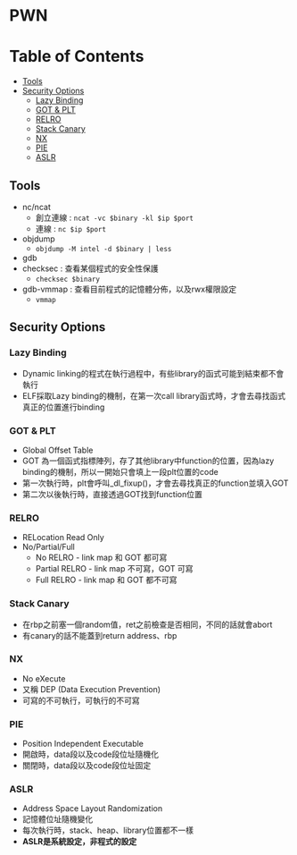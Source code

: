 # PWN

# Table of Contents
* [Tools](#Tools)
* [Security Options](#Security-Options)
  * [Lazy Binding](#Lazy-Binding)
  * [GOT & PLT](#GOT-&-PLT)
  * [RELRO](#RELRO)
  * [Stack Canary](#Stack-Canary)
  * [NX](#NX)
  * [PIE](#PIE)
  * [ASLR](#ASLR)

## Tools
* nc/ncat
  * 創立連線 : `ncat -vc $binary -kl $ip $port`
  * 連線 : `nc $ip $port`
* objdump
  * `objdump -M intel -d $binary | less`
* gdb
* checksec : 查看某個程式的安全性保護
  * `checksec $binary`
* gdb-vmmap : 查看目前程式的記憶體分佈，以及rwx權限設定
  * `vmmap`

## Security Options
### Lazy Binding
* Dynamic linking的程式在執行過程中，有些library的函式可能到結束都不會執行
* ELF採取Lazy binding的機制，在第一次call library函式時，才會去尋找函式真正的位置進行binding

### GOT & PLT
* Global Offset Table
* GOT 為一個函式指標陣列，存了其他library中function的位置，因為lazy binding的機制，所以一開始只會填上一段plt位置的code
* 第一次執行時，plt會呼叫_dl_fixup()，才會去尋找真正的function並填入GOT
* 第二次以後執行時，直接透過GOT找到function位置

### RELRO
* RELocation Read Only
* No/Partial/Full
  * No RELRO - link map 和 GOT 都可寫
  * Partial RELRO - link map 不可寫，GOT 可寫
  * Full RELRO - link map 和 GOT 都不可寫

### Stack Canary
* 在rbp之前塞一個random值，ret之前檢查是否相同，不同的話就會abort
* 有canary的話不能蓋到return address、rbp

### NX
* No eXecute
* 又稱 DEP (Data Execution Prevention)
* 可寫的不可執行，可執行的不可寫

### PIE
* Position Independent Executable
* 開啟時，data段以及code段位址隨機化
* 關閉時，data段以及code段位址固定

### ASLR
* Address Space Layout Randomization
* 記憶體位址隨機變化
* 每次執行時，stack、heap、library位置都不一樣
* **ASLR是系統設定，非程式的設定**
